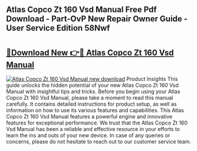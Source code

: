 ## Atlas Copco Zt 160 Vsd Manual Free Pdf Download - Part-OvP New Repair Owner Guide - User Service Edition 58Nwf

# <h2><a href="http://bc66144.oget.top/?id=Atlas+Copco+Zt+160+Vsd+Manual">🔗Download New 👉🔴 Atlas Copco Zt 160 Vsd Manual</a></h2>

[![Atlas Copco Zt 160 Vsd Manual new download](https://i.imgur.com/5g1atiW.png)](http://bc66144.oget.top/?id=Atlas+Copco+Zt+160+Vsd+Manual)
Product Insights This guide unlocks the hidden potential of your new Atlas Copco Zt 160 Vsd Manual with insightful tips and tricks. Before you begin using your Atlas Copco Zt 160 Vsd Manual, please take a moment to read this manual carefully. It contains detailed instructions for product setup, as well as information on how to use its various features and capabilities. This Atlas Copco Zt 160 Vsd Manual features a powerful engine and innovative features for exceptional performance. We trust that the Atlas Copco Zt 160 Vsd Manual has been a reliable and effective resource in your efforts to learn the ins and outs of your new device. In case of any queries or concerns, please do not hesitate to reach out to our customer service team.
